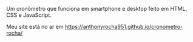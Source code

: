 Um cronômetro que funciona em smartphone e desktop feito em HTML, CSS e JavaScript.

Meu site está no ar em https://anthonyrocha951.github.io/cronometro-rocha/
